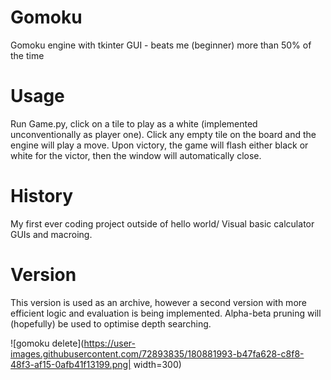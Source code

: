 # Gomoku
Gomoku engine with tkinter GUI - beats me (beginner) more than 50% of the time

# Usage
Run Game.py, click on a tile to play as a white (implemented unconventionally as player one). Click any empty tile on the board and the engine will play a move. Upon victory, the game will flash either black or white for the victor, then the window will automatically close.

# History
My first ever coding project outside of hello world/ Visual basic calculator GUIs and macroing.

# Version
This version is used as an archive, however a second version with more efficient logic and evaluation is being implemented. Alpha-beta pruning will (hopefully) be used to optimise depth searching.





![gomoku delete](https://user-images.githubusercontent.com/72893835/180881993-b47fa628-c8f8-48f3-af15-0afb41f13199.png| width=300)
